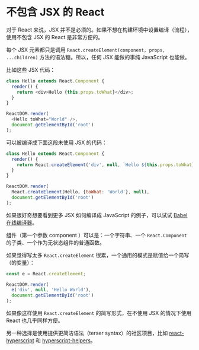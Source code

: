 # 不包含 JSX 的 React

对于 React 来说，JSX 并不是必须的。如果不想在构建环境中设置编译（流程），使用不包含 JSX 的 React 是非常方便的。

每个 JSX 元素都只是调用 `React.createElement(component, props, ...children)` 方法的语法糖。所以，任何 JSX 能做的事纯 JavaScript 也能做。

比如这些 JSX 代码：
```js
class Hello extends React.Component {
  render() {
    return <div>Hello {this.props.toWhat}</div>;
  }
}

ReactDOM.render(
  <Hello toWhat="World" />,
  document.getElementById('root')
);
```

可以被编译成下面这段未使用 JSX 的代码：
```js
class Hello extends React.Component {
  render() {
    return React.createElement('div', null, `Hello ${this.props.toWhat}`);
  }
}

ReactDOM.render(
  React.createElement(Hello, {toWhat: 'World'}, null),
  document.getElementById('root')
);
```

如果很好奇想要看到更多 JSX 如何编译成 JavaScript 的例子，可以试试 [Babel 在线编译器]。

组件（第一个参数 component ）可以是：一个字符串、一个 `React.Component` 的子类、一个作为无状态组件的普通函数。

如果觉得写太多 `React.createElement` 很累，一个通用的模式是赋值给一个简写（的变量）：

```js
const e = React.createElement;

ReactDOM.render(
  e('div', null, 'Hello World'),
  document.getElementById('root')
);
```

如果像这样使用 `React.createElement` 的简写形式，在不使用 JSX 的情况下使用 React 也几乎同样方便。

另一种选择是使用提供更简洁语法（terser syntax）的社区项目，比如 [react-hyperscript] 和 [hyperscript-helpers]。



[Babel 在线编译器]: https://babeljs.io/repl/#?presets=react&code_lz=GYVwdgxgLglg9mABACwKYBt1wBQEpEDeAUIogE6pQhlIA8AJjAG4B8AEhlogO5xnr0AhLQD0jVgG4iAXyJA
[react-hyperscript]: https://github.com/mlmorg/react-hyperscript
[hyperscript-helpers]: https://github.com/ohanhi/hyperscript-helpers